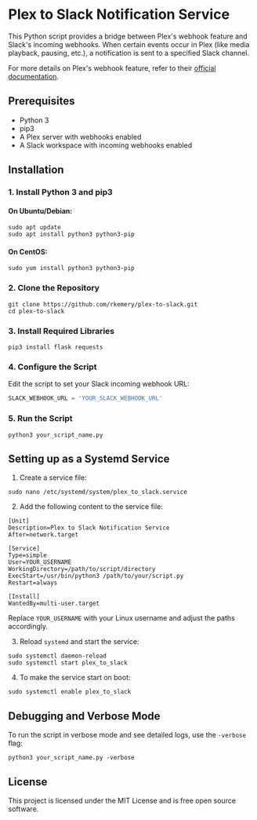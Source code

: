 # Plex to Slack Notification Service

This Python script provides a bridge between Plex's webhook feature and Slack's incoming webhooks. When certain events occur in Plex (like media playback, pausing, etc.), a notification is sent to a specified Slack channel.

For more details on Plex's webhook feature, refer to their [official documentation](https://support.plex.tv/articles/115002267687-webhooks/).

## Prerequisites

- Python 3
- pip3
- A Plex server with webhooks enabled
- A Slack workspace with incoming webhooks enabled

## Installation

### 1. Install Python 3 and pip3

#### On Ubuntu/Debian:

```
sudo apt update
sudo apt install python3 python3-pip
```

#### On CentOS:

```
sudo yum install python3 python3-pip
```

### 2. Clone the Repository

```
git clone https://github.com/rkemery/plex-to-slack.git
cd plex-to-slack
```

### 3. Install Required Libraries

```
pip3 install flask requests
```

### 4. Configure the Script

Edit the script to set your Slack incoming webhook URL:

```python
SLACK_WEBHOOK_URL = 'YOUR_SLACK_WEBHOOK_URL'
```

### 5. Run the Script

```
python3 your_script_name.py
```

## Setting up as a Systemd Service

1. Create a service file:

```
sudo nano /etc/systemd/system/plex_to_slack.service
```

2. Add the following content to the service file:

```
[Unit]
Description=Plex to Slack Notification Service
After=network.target

[Service]
Type=simple
User=YOUR_USERNAME
WorkingDirectory=/path/to/script/directory
ExecStart=/usr/bin/python3 /path/to/your/script.py
Restart=always

[Install]
WantedBy=multi-user.target
```

Replace `YOUR_USERNAME` with your Linux username and adjust the paths accordingly.

3. Reload `systemd` and start the service:

```
sudo systemctl daemon-reload
sudo systemctl start plex_to_slack
```

4. To make the service start on boot:

```
sudo systemctl enable plex_to_slack
```

## Debugging and Verbose Mode

To run the script in verbose mode and see detailed logs, use the `-verbose` flag:

```
python3 your_script_name.py -verbose
```

## License

This project is licensed under the MIT License and is free open source software.
